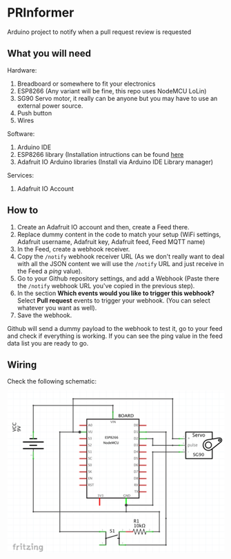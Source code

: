 # PRInformer
Arduino project to notify when a pull request review is requested

## What you will need

Hardware:

1. Breadboard or somewhere to fit your electronics
2. ESP8266 (Any variant will be fine, this repo uses NodeMCU LoLin)
3. SG90 Servo motor, it really can be anyone but you may have to use an external power source.
4. Push button
5. Wires

Software:

1. Arduino IDE
2. ESP8266 library (Installation intructions can be found [here](https://github.com/esp8266/Arduino)
3. Adafruit IO Arduino libraries (Install via Arduino IDE Library manager)

Services:

1. Adafruit IO Account

## How to

1. Create an Adafruit IO account and then, create a Feed there.
2. Replace dummy content in the code to match your setup (WiFi settings, Adafruit username, Adafruit key, Adafruit feed, Feed MQTT name)
3. In the Feed, create a webhook receiver.
4. Copy the ```/notify``` webhook receiver URL (As we don't really want to deal with all the JSON content we will use the  ```/notify``` URL and just receive in the Feed a *ping* value).
5. Go to your Github repository settings, and add a Webhook (Paste there the ```/notify``` webhook URL you've copied in the previous step).
6. In the section **Which events would you like to trigger this webhook?** Select **Pull request** events to trigger your webhook. (You can select whatever you want as well).
7. Save the webhook.

Github will send a dummy payload to the webhook to test it, go to your feed and check if everything is working. If you can see the ping value in the feed data list you are ready to go.

## Wiring

Check the following schematic:

![Schematic](Schematic.png)
